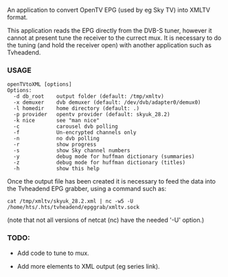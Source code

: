 An application to convert OpenTV EPG (used by eg Sky TV) into XMLTV format.

This application reads the EPG directly from the DVB-S tuner, however it cannot at present tune the receiver to the currect mux. It is necessary to do the tuning (and hold the receiver open) with another application such as Tvheadend.

### USAGE
```
openTVtoXML [options]
Options:
  -d db_root    output folder (default: /tmp/xmltv)
  -x demuxer    dvb demuxer (default: /dev/dvb/adapter0/demux0)
  -l homedir    home directory (default: .)
  -p provider   opentv provider (default: skyuk_28.2)
  -k nice       see "man nice"
  -c            carousel dvb polling
  -f            Un-encrypted channels only
  -n            no dvb polling
  -r            show progress
  -s            show Sky channel numbers
  -y            debug mode for huffman dictionary (summaries)
  -z            debug mode for huffman dictionary (titles)
  -h            show this help
```
Once the output file has been created it is necessary to feed the data into the Tvheadend EPG grabber, using a command such as:
```
cat /tmp/xmltv/skyuk_28.2.xml | nc -w5 -U /home/hts/.hts/tvheadend/epggrab/xmltv.sock
```
(note that not all versions of netcat (nc) have the needed '-U' option.)

### TODO:
- Add code to tune to mux.

- Add more elements to XML output (eg series link).
